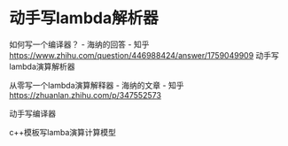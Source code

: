 # 动手写lambda解析器





如何写一个编译器？ - 海纳的回答 - 知乎
https://www.zhihu.com/question/446988424/answer/1759049909
动手写lambda演算解析器

从零写一个lambda演算解释器 - 海纳的文章 - 知乎
https://zhuanlan.zhihu.com/p/347552573

动手写编译器


c++模板写lamba演算计算模型
























